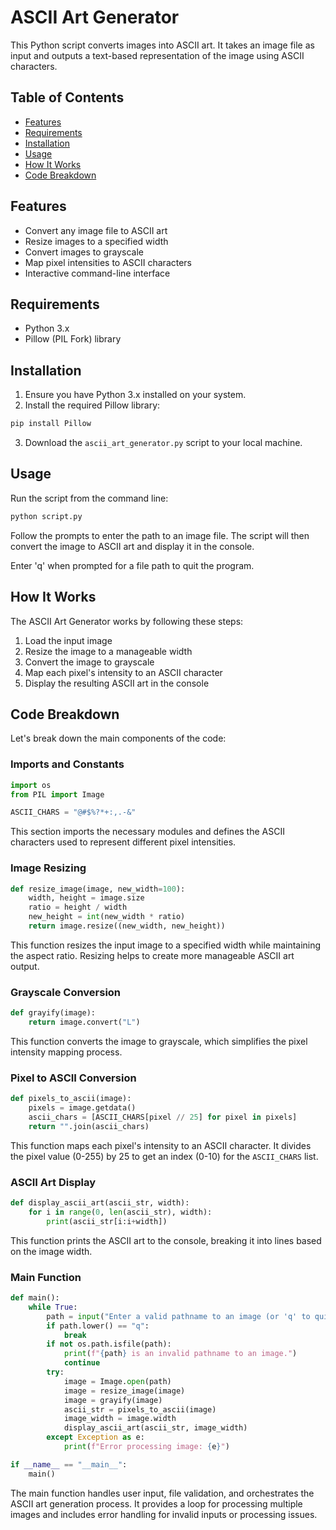 # ASCII Art Generator

This Python script converts images into ASCII art. It takes an image file as input and outputs a text-based representation of the image using ASCII characters.

## Table of Contents
- [Features](#features)
- [Requirements](#requirements)
- [Installation](#installation)
- [Usage](#usage)
- [How It Works](#how-it-works)
- [Code Breakdown](#code-breakdown)

## Features

- Convert any image file to ASCII art
- Resize images to a specified width
- Convert images to grayscale
- Map pixel intensities to ASCII characters
- Interactive command-line interface

## Requirements

- Python 3.x
- Pillow (PIL Fork) library

## Installation

1. Ensure you have Python 3.x installed on your system.
2. Install the required Pillow library:

```bash
pip install Pillow
```

3. Download the `ascii_art_generator.py` script to your local machine.

## Usage

Run the script from the command line:

```bash
python script.py
```

Follow the prompts to enter the path to an image file. The script will then convert the image to ASCII art and display it in the console.

Enter 'q' when prompted for a file path to quit the program.

## How It Works

The ASCII Art Generator works by following these steps:

1. Load the input image
2. Resize the image to a manageable width
3. Convert the image to grayscale
4. Map each pixel's intensity to an ASCII character
5. Display the resulting ASCII art in the console

## Code Breakdown

Let's break down the main components of the code:

### Imports and Constants

```python
import os
from PIL import Image

ASCII_CHARS = "@#$%?*+:,.-&"
```

This section imports the necessary modules and defines the ASCII characters used to represent different pixel intensities.

### Image Resizing

```python
def resize_image(image, new_width=100):
    width, height = image.size
    ratio = height / width
    new_height = int(new_width * ratio)
    return image.resize((new_width, new_height))
```

This function resizes the input image to a specified width while maintaining the aspect ratio. Resizing helps to create more manageable ASCII art output.

### Grayscale Conversion

```python
def grayify(image):
    return image.convert("L")
```

This function converts the image to grayscale, which simplifies the pixel intensity mapping process.

### Pixel to ASCII Conversion

```python
def pixels_to_ascii(image):
    pixels = image.getdata()
    ascii_chars = [ASCII_CHARS[pixel // 25] for pixel in pixels]
    return "".join(ascii_chars)
```

This function maps each pixel's intensity to an ASCII character. It divides the pixel value (0-255) by 25 to get an index (0-10) for the `ASCII_CHARS` list.

### ASCII Art Display

```python
def display_ascii_art(ascii_str, width):
    for i in range(0, len(ascii_str), width):
        print(ascii_str[i:i+width])
```

This function prints the ASCII art to the console, breaking it into lines based on the image width.

### Main Function

```python
def main():
    while True:
        path = input("Enter a valid pathname to an image (or 'q' to quit):\n")
        if path.lower() == "q":
            break
        if not os.path.isfile(path):
            print(f"{path} is an invalid pathname to an image.")
            continue
        try:
            image = Image.open(path)
            image = resize_image(image)
            image = grayify(image)
            ascii_str = pixels_to_ascii(image)
            image_width = image.width
            display_ascii_art(ascii_str, image_width)
        except Exception as e:
            print(f"Error processing image: {e}")

if __name__ == "__main__":
    main()
```

The main function handles user input, file validation, and orchestrates the ASCII art generation process. It provides a loop for processing multiple images and includes error handling for invalid inputs or processing issues.
